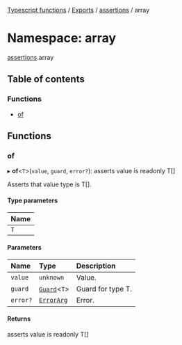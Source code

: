 [Typescript functions](../index.md) / [Exports](../modules.md) / [assertions](assertions.md) / array

# Namespace: array

[assertions](assertions.md).array

## Table of contents

### Functions

- [of](assertions.array.md#of)

## Functions

### of

▸ **of**<`T`\>(`value`, `guard`, `error?`): asserts value is readonly T[]

Asserts that value type is T[].

#### Type parameters

| Name |
| :------ |
| `T` |

#### Parameters

| Name | Type | Description |
| :------ | :------ | :------ |
| `value` | `unknown` | Value. |
| `guard` | [`Guard`](../interfaces/guards.Guard.md)<`T`\> | Guard for type T. |
| `error?` | [`ErrorArg`](assertions.md#errorarg) | Error. |

#### Returns

asserts value is readonly T[]
